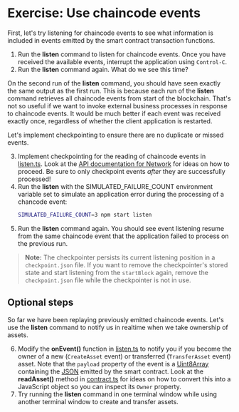 # Exercise: Use chaincode events

First, let's try listening for chaincode events to see what information is included in events emitted by the smart contract transaction functions.

1. Run the **listen** command to listen for chaincode events. Once you have received the available events, interrupt the application using `Control-C`.
1. Run the **listen** command again. What do we see this time?

On the second run of the **listen** command, you should have seen exactly the same output as the first run. This is because each run of the **listen** command retrieves all chaincode events from start of the blockchain. That's not so useful if we want to invoke external business processes in response to chaincode events. It would be much better if each event was received exactly once, regardless of whether the client application is restarted.

Let's implement checkpointing to ensure there are no duplicate or missed events.

3. Implement checkpointing for the reading of chaincode events in [listen.ts](../../applications/trader-typescript/src/commands/listen.ts). Look at the [API documentation for Network](https://hyperledger.github.io/fabric-gateway/main/api/node/interfaces/Network.html) for ideas on how to proceed. Be sure to only checkpoint events *after* they are successfully processed!
1. Run the **listen** with the SIMULATED_FAILURE_COUNT environment variable set to simulate an application error during the processing of a chancode event:
    ```bash
    SIMULATED_FAILURE_COUNT=3 npm start listen
    ```
1. Run the **listen** command again. You should see event listening resume from the same chaincode event that the application failed to process on the previous run.

> **Note:** The checkpointer persists its current listening position in a `checkpoint.json` file. If you want to remove the checkpointer's stored state and start listening from the `startBlock` again, remove the `checkpoint.json` file while the checkpointer is not in use.

## Optional steps

So far we have been replaying previously emitted chaincode events. Let's use the **listen** command to notify us in realtime when we take ownership of assets.

6. Modify the **onEvent()** function in [listen.ts](../../applications/trader-typescript/src/commands/listen.ts) to notify you if you become the owner of a new (`CreateAsset` event) or transferred (`TransferAsset` event) asset. Note that the `payload` property of the event is a [Uint8Array](https://developer.mozilla.org/en-US/docs/Web/JavaScript/Reference/Global_Objects/Uint8Array) containing the [JSON](https://en.wikipedia.org/wiki/JSON) emitted by the smart contract. Look at the **readAsset()** method in [contract.ts](../../applications/trader-typescript/src/contract.ts) for ideas on how to convert this into a JavaScript object so you can inspect its `Owner` property.
1. Try running the **listen** command in one terminal window while using another terminal window to create and transfer assets.
